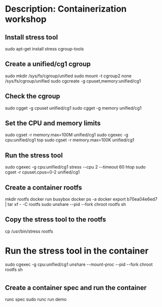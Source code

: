 # Description: Containerization workshop
####
## Install stress tool
sudo apt-get install stress cgroup-tools

#####
## Create a unified/cg1 cgroup
sudo mkdir /sys/fs/cgroup/unified
sudo mount -t cgroup2 none /sys/fs/cgroup/unified
sudo cgcreate -g cpuset,memory:unified/cg1
#####
## Check the cgroup
sudo cgget -g cpuset unified/cg1
sudo cgget -g memory unified/cg1

#####
## Set the CPU and memory limits
sudo cgset -r memory.max=100M unified/cg1
sudo cgexec -g cpu:unified/cg1 top
sudo cgset -r memory.max=100K unified/cg1

#####
## Run the stress tool
sudo cgexec -g cpu:unified/cg1 stress --cpu 2 --timeout 60
htop
sudo cgset -r cpuset.cpus=0-2 unified/cg1

#####
## Create a container rootfs
mkdir rootfs
docker run busybox
docker ps -a
docker export b70ea04e6ed7 | tar xf - -C rootfs
sudo unshare --pid --fork chroot rootfs sh
## Copy the stress tool to the rootfs
cp /usr/bin/stress rootfs
# Run the stress tool in the container
sudo cgexec -g cpu:unified/cg1 unshare --mount-proc --pid --fork chroot rootfs sh
####
#
## Create a container spec and run the container
runc spec
sudo runc run demo
